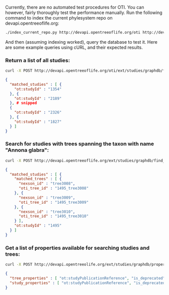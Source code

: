 Currently, there are no automated test procedures for OTI. You can however, fairly thoroughly test the performance manually. Run the following command to index the current phylesystem repo on devapi.opentreeoflife.org:

```bash
./index_current_repo.py http://devapi.opentreeoflife.org/oti http://devapi.opentreeoflife.org/api
```

And then (assuming indexing worked), query the database to test it. Here are some example queries using cURL, and their expected results.

### Return a list of all studies:

```bash
curl -X POST http://devapi.opentreeoflife.org/oti/ext/studies/graphdb/find_studies
``` 

```json
{
  "matched_studies" : [ {
    "ot:studyId" : "1354"
  }, {
    "ot:studyId" : "2189"
  }, # snipped
  {
    "ot:studyId" : "2326"
  }, {
    "ot:studyId" : "1827"
  } ]
}
```

### Search for studies with trees spanning the taxon with name "Annona glabra":

```bash
curl -X POST http://devapi.opentreeoflife.org/ext/studies/graphdb/find_trees -H "content-type: application/json" -d '{"property":"ot:ottTaxonName","value":"Annona glabra"}'
```

```json
{
  "matched_studies" : [ {
    "matched_trees" : [ {
      "nexson_id" : "tree3008",
      "oti_tree_id" : "1495_tree3008"
    }, {
      "nexson_id" : "tree3009",
      "oti_tree_id" : "1495_tree3009"
    }, {
      "nexson_id" : "tree3010",
      "oti_tree_id" : "1495_tree3010"
    } ],
    "ot:studyId" : "1495"
  } ]
}
```

### Get a list of properties available for searching studies and trees:

```bash
curl -X POST http://devapi.opentreeolife.org/ext/studies/graphdb/properties
```

```json
{
  "tree_properties" : [ "ot:studyPublicationReference", "is_deprecated", "ot:focalCladeOTTTaxonName", "ot:studyLastEditor", "ot:studyModified", "ot:studyLabel", "ot:comment", "ot:studyId", "ot:dataDeposit", "ot:authorContributed", "ot:studyUploaded", "ot:studyYear", "ot:focalCladeTaxonName", "ot:tag", "ot:curatorName", "ot:studyPublication", "ot:focalCladeOTTId", "ot:focalClade" ],
  "study_properties" : [ "ot:studyPublicationReference", "is_deprecated", "ot:focalCladeOTTTaxonName", "ot:studyLastEditor", "ot:studyModified", "ot:studyLabel", "ot:comment", "ot:studyId", "ot:dataDeposit", "ot:authorContributed", "ot:studyUploaded", "ot:studyYear", "ot:focalCladeTaxonName", "ot:tag", "ot:curatorName", "ot:studyPublication", "ot:focalCladeOTTId", "ot:focalClade" ]
}
```
